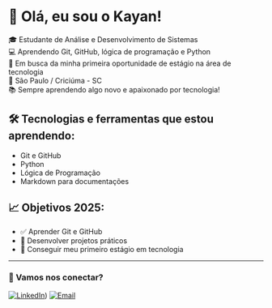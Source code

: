 # 👋 Olá, eu sou o Kayan!

🎓 Estudante de Análise e Desenvolvimento de Sistemas  
💻 Aprendendo Git, GitHub, lógica de programação e Python  
🚀 Em busca da minha primeira oportunidade de estágio na área de tecnologia  
📍 São Paulo / Criciúma - SC  
📚 Sempre aprendendo algo novo e apaixonado por tecnologia!

## 🛠️ Tecnologias e ferramentas que estou aprendendo:
- Git e GitHub
- Python
- Lógica de Programação
- Markdown para documentações

## 📈 Objetivos 2025:
- ✅ Aprender Git e GitHub
- 🔄 Desenvolver projetos práticos
- 🚀 Conseguir meu primeiro estágio em tecnologia

---

### 🤝 Vamos nos conectar?
[![LinkedIn](https://img.shields.io/badge/LinkedIn-blue?style=flat&logo=linkedin)](https://www.linkedin.com/in/kayan-danielski-35192a244/))
[![Email](https://img.shields.io/badge/Email-0078D4?style=for-the-badge&logo=microsoftoutlook&logoColor=white)](mailto:kayan.carneiro@hotmail.com)

<!--
**kayandanielski/Kayandanielski** is a ✨ _special_ ✨ repository because its `README.md` (this file) appears on your GitHub profile.

Here are some ideas to get you started:

- 🔭 I’m currently working on ...
- 🌱 I’m currently learning ...
- 👯 I’m looking to collaborate on ...
- 🤔 I’m looking for help with ...
- 💬 Ask me about ...
- 📫 How to reach me: ...
- 😄 Pronouns: ...
- ⚡ Fun fact: ...
-->
